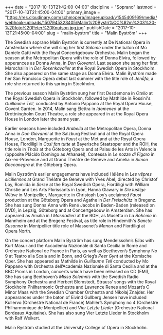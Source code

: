 +++
date = "2017-10-13T21:42:00-04:00"
discipline = "Soprano"
lastmod = "2017-10-13T21:45:00-04:00"
primary_image = "https://res.cloudinary.com/schmopera/image/upload/v1545409169/media/webhook-uploads/1507945323405/Malin%20Bystri%CC%82m%203%20-%20foto%20Peter%20Knutson.jpg.jpg"
publishDate = "2017-10-13T21:45:00-04:00"
slug = "malin-bystrm"
title = "Malin Byström"
+++

The Swedish soprano Malin Byström is currently at De National Opera in Amsterdam where she will sing her first *Salome* under the baton of Mo Daniele Gatti with the Royal Concertgebouw Orchestra. Malin began the season at the Metropolitan Opera with the role of Donna Elvira, followed by apperances as Donna Anna, in *Don Giovanni*. Last season she sang her first Marschallin in *Der Rosenkavalier* at the Royal Swedish Opera in Stockholm. She also appeared on the same stage as Donna Elvira. Malin Byström made her San Francisco Opera debut last summer with the title role of *Jenůfa*, a role she returned to this spring in Stockholm.

The previous season Malin Byström sung her first Desdemona in *Otello* at the Royal Swedish Opera in Stockholm, followed by Mathilde in Rossini's *Guillaume Tell*, conducted by Antonio Pappano at the Royal Opera House, Covent Garden. In 2014, Malin sang Elettra in *Idomeneo* at the Drottningholm Court Theatre, a role she appeared in at the Royal Opera House in London later the same year.

Earlier seasons have included *Arabella* at the Metropolitan Opera, Donna Anna in *Don Giovanni* at the Salzburg Festival and at the Royal Opera House, London, Marguerite in *Faust* at the Met and at the Royal Opera House, Fiordiligi in *Così fan tutte* at Bayerische Staatsoper and the ROH, the title role in *Thaïs* at the Göteborg Opera and at Palau de les Arts in Valencia (opposite Plácido Domingo as Athanaël), Contessa in *Le nozze di Figaro* in Aix-en-Provence and at Grand Théâtre de Genève and Amelia in *Simon Boccanegra* at the Göteborg Opera.

Malin Byström’s earlier engagements have included Hélène in *Les vêpres siciliennes* at Grand Théâtre de Genève with Yves Abel, directed by Christof Loy, Romilda in *Serse* at the Royal Swedish Opera, Fiordiligi with William Christie and Les Arts Florissants in Lyon, Hanna Glawary in *Die lustige Witwe* in Montpellier, Marguerite in Christoph Loy’s acclaimed *Faust* production at the Göteborg Opera and Agathe in *Der Freischütz* in Bregenz. She has sung Donna Anna with René Jacobs in Baden-Baden (released on DVD), in Lepzig, Göteborg and at Concertgebouw in Amsterdam. She has appeared as Amalia in *I Masnadieri* at the ROH, as Musetta in *La Bohème* in Mannheim and at the Bregenz Festival, as title role in Hindemith's *Sancta Susanna* in Montpellier title role of Massenet’s *Manon* and Fiordiligi at Opera North.

On the concert platform Malin Byström has sung Mendelssohn’s *Elias* with Kurt Masur and the Accademia Nazionale di Santa Cecilia in Rome and Orchestre National de France in Paris, as well as Beethoven’s Symphony No 9 at Teatro alla Scala and in Bonn, and Grieg’s *Peer Gynt* at the Komische Oper. She has appeared as Mathilde in *Guillaume Tell* conducted by Mo Pappano with Orchestra dell’Academia Nazionale di Santa Cecilia and at the BBC Proms in London, concerts which have been released on CD (EMI), She has sung Beethoven’s *Missa Solemnis* with the Swedish Radio Symphony Orchestra and Herbert Blomstedt, Strauss’ songs with the Royal Stockholm Philharmonic Orchestra and Lawrence Renes and Mozart’s C Minor Mass with the Swedish Chamber Orchestra and Nikolaj Znajder. Her appearances under the baton of Eivind Gullberg Jensen have included Kullervo (Orchestre National de France) Mahler’s Symphony no 4 (Orchestre Philharmonique de Montpellier) and *Vier Letzte Lieder* (Orchestre National Bordeaux Aquitaine). She has also sung Vier Letzte Lieder in Stockholm with Ralf Weikert.

Malin Byström studied at the University College of Opera in Stockholm.
